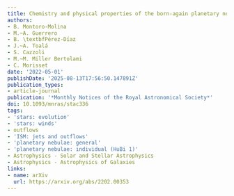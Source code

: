 ```yaml
---
title: Chemistry and physical properties of the born-again planetary nebula HuBi 1
authors:
- B. Montoro-Molina
- M.~A. Guerrero
- B. \textbfPérez-Dı́az
- J.~A. Toalá
- S. Cazzoli
- M.~M. Miller Bertolami
- C. Morisset
date: '2022-05-01'
publishDate: '2025-08-13T17:56:50.147891Z'
publication_types:
- article-journal
publication: '*Monthly Notices of the Royal Astronomical Society*'
doi: 10.1093/mnras/stac336
tags:
- 'stars: evolution'
- 'stars: winds'
- outflows
- 'ISM: jets and outflows'
- 'planetary nebulae: general'
- 'planetary nebulae: individual (HuBi 1)'
- Astrophysics - Solar and Stellar Astrophysics
- Astrophysics - Astrophysics of Galaxies
links:
- name: arXiv
  url: https://arxiv.org/abs/2202.00353
---
```

